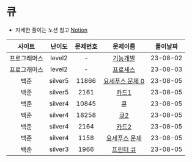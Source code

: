 # 큐

- 자세한 풀이는 노션 참고
[Notion](https://xxjo053.notion.site/xxjo053/de21b1d40087438b9126682f6bc5f8ba)

|  사이트   |   난이도   | 문제번호  |                                                문제이름                                                |   풀이날짜   |
|:------:|:-------:|:-----:|:--------------------------------------------------------------------------------------------------:|:--------:|
| 프로그래머스 | level2  |   -   | <a href="https://school.programmers.co.kr/learn/courses/30/lessons/42586" target="_blank">기능개발</a> | 23-08-02 |
| 프로그래머스 | level2  |   -   | <a href="https://school.programmers.co.kr/learn/courses/30/lessons/42587" target="_blank">프로세스</a> | 23-08-03 |
|   백준   | silver5 | 11866 |           <a href="https://www.acmicpc.net/problem/11866" target="_blank">요세푸스 문제 0</a>            | 23-08-05 |
|   백준   | silver5 | 2161  |               <a href="https://www.acmicpc.net/problem/2161" target="_blank">카드1</a>               | 23-08-05 |
|   백준   | silver4 | 10845 |               <a href="https://www.acmicpc.net/problem/10845" target="_blank">큐</a>                | 23-08-05 |
|   백준   | silver4 | 18258 |               <a href="https://www.acmicpc.net/problem/18258" target="_blank">큐2</a>               | 23-08-05 |
|   백준   | silver4 | 2164  |               <a href="https://www.acmicpc.net/problem/2164" target="_blank">카드2</a>               | 23-08-05 |
|   백준   | silver4 | 1158  |             <a href="https://www.acmicpc.net/problem/1158" target="_blank">요세푸스 문제</a>             | 23-08-05 |
|   백준   | silver3 | 1966  |              <a href="https://www.acmicpc.net/problem/1966" target="_blank">프린터 큐</a>              | 23-08-05 |  
